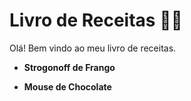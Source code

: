 # Livro de Receitas :man_cook:

Olá! Bem vindo ao meu livro de receitas.

- **Strogonoff de Frango**

- **Mouse de Chocolate**

  

  

